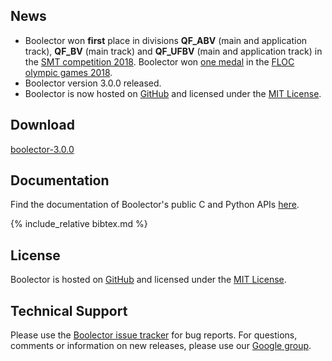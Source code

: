 ## News

- Boolector won **first** place in divisions **QF_ABV** (main and application
  track), **QF_BV** (main track) and **QF_UFBV** (main and application track) in
  the [SMT competition 2018](http://smtcomp.sourceforge.net/2018/).
  Boolector won [one medal](img/flog18.jpg) in the
  [FLOC olympic games 2018](https://www.floc2018.org/floc-olympic-games/).
- Boolector version 3.0.0 released.
- Boolector is now hosted on [GitHub](https://github.com/boolector/boolector)
  and licensed under the [MIT License](https://opensource.org/licenses/MIT).

## Download

[boolector-3.0.0](https://github.com/Boolector/boolector/releases/tag/3.0.0)

## Documentation

Find the documentation of Boolector's public C and Python APIs
[here](docs/index.html).

{% include_relative bibtex.md %}

## License

Boolector is hosted on [GitHub](https://github.com/boolector/boolector)
and licensed under the [MIT License](https://opensource.org/licenses/MIT).

## Technical Support

Please use the
[Boolector issue tracker](https://github.com/Boolector/boolector/issues)
for bug reports.
For questions, comments or information on new releases,
please use our [Google group](http://groups.google.com/group/boolector).
